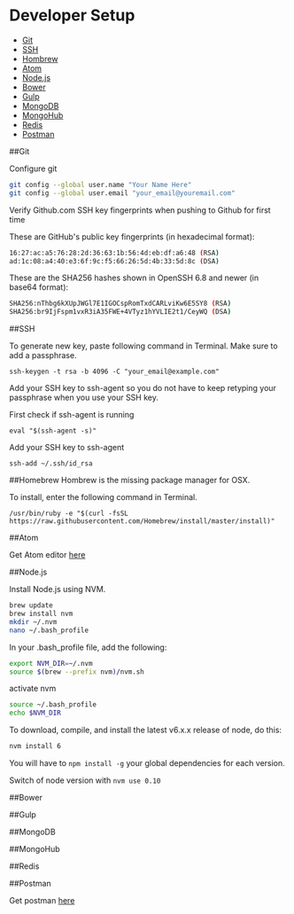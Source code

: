 # Developer Setup


- [Git](#Git)
- [SSH](#SSH)
- [Hombrew](#Homebrew)
- [Atom](#Atom)
- [Node.js](#Node.js)
- [Bower](#Bower)
- [Gulp](#Gulp)
- [MongoDB](#MongoDB)
- [MongoHub](#MongoHub)
- [Redis](#Redis)
- [Postman](#Postman)

##Git

Configure git

``` bash
git config --global user.name "Your Name Here"
git config --global user.email "your_email@youremail.com"
```

Verify Github.com SSH key fingerprints when pushing to Github for first time

These are GitHub's public key fingerprints (in hexadecimal format):

```bash
16:27:ac:a5:76:28:2d:36:63:1b:56:4d:eb:df:a6:48 (RSA)
ad:1c:08:a4:40:e3:6f:9c:f5:66:26:5d:4b:33:5d:8c (DSA)
```

These are the SHA256 hashes shown in OpenSSH 6.8 and newer (in base64 format):

```bash
SHA256:nThbg6kXUpJWGl7E1IGOCspRomTxdCARLviKw6E5SY8 (RSA)
SHA256:br9IjFspm1vxR3iA35FWE+4VTyz1hYVLIE2t1/CeyWQ (DSA)
```

##SSH

To generate new key, paste following command in Terminal. Make sure to add a passphrase.

`ssh-keygen -t rsa -b 4096 -C "your_email@example.com"`

Add your SSH key to ssh-agent so you do not have to keep retyping your passphrase when you use your SSH key.

First check if ssh-agent is running

`eval "$(ssh-agent -s)"`

Add your SSH key to ssh-agent

`ssh-add ~/.ssh/id_rsa`


##Homebrew
Hombrew is the missing package manager for OSX.

To install, enter the following command in Terminal.

`/usr/bin/ruby -e "$(curl -fsSL https://raw.githubusercontent.com/Homebrew/install/master/install)"`


##Atom

Get Atom editor [here](https://atom.io/)

##Node.js

Install Node.js using NVM.

```bash
brew update
brew install nvm
mkdir ~/.nvm
nano ~/.bash_profile
```

In your .bash_profile file, add the following:

```bash
export NVM_DIR=~/.nvm
source $(brew --prefix nvm)/nvm.sh
```

activate nvm

```bash
source ~/.bash_profile
echo $NVM_DIR
```

To download, compile, and install the latest v6.x.x release of node, do this:

```bash
nvm install 6
```
You will have to `npm install -g` your global dependencies for each version.

Switch of node version with `nvm use 0.10`


##Bower

##Gulp

##MongoDB

##MongoHub

##Redis

##Postman

Get postman [here](https://www.getpostman.com/)
